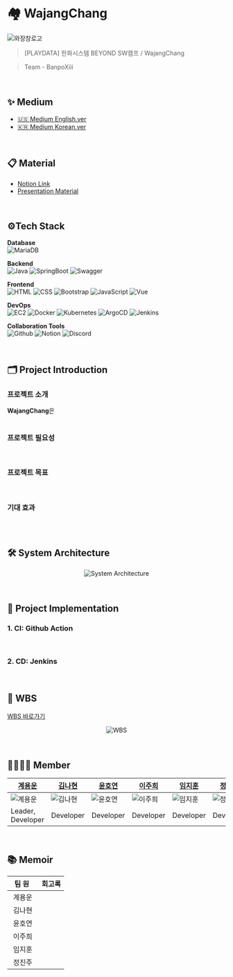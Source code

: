 # 🏘️ WajangChang
![와장창로고](https://github.com/user-attachments/assets/0f8c991e-e588-4783-bd59-97737e192f03)

> [PLAYDATA] 한화시스템 BEYOND SW캠프 / WajangChang

> Team - BanpoXiii
<br>

## ✨ Medium

- [🇺🇸 Medium English.ver]() <br>
- [🇰🇷 Medium Korean.ver]()
<br>

## 📋 Material

- [Notion Link](https://charming-hospital-33d.notion.site/WajangChang-0a23460c144f4286b2c971066f71b1ae)
- [Presentation Material]()
<br>

## ⚙Tech Stack

<p><strong> Database <br></strong>
<img alt="MariaDB" src="https://img.shields.io/badge/mariadb-003545?style=for-the-badge&logo=mariadb&logoColor=white"/>
</p>
<p><strong> Backend <br></strong>
<img alt="Java" src="https://img.shields.io/badge/Java-ED8B00?style=for-the-badge&logo=openjdk&logoColor=white"/>
<img alt="SpringBoot" src="https://img.shields.io/badge/Spring Boot-6DB33F?style=for-the-badge&logo=springboot&logoColor=FFFFFF"/>
<img alt="Swagger" src="https://img.shields.io/badge/Swagger-85EA2D?style=for-the-badge&logo=Swagger&logoColor=black"/>
</p>
<p><strong> Frontend <br></strong>
<img alt="HTML" src="https://img.shields.io/badge/html5-E34F26?style=for-the-badge&logo=html5&logoColor=white"> 
<img alt="CSS" src="https://img.shields.io/badge/css-1572B6?style=for-the-badge&logo=css3&logoColor=white"> 
<img alt="Bootstrap" src="https://img.shields.io/badge/bootstrap-7952B3?style=for-the-badge&logo=bootstrap&logoColor=white">
<img alt="JavaScript" src="https://img.shields.io/badge/javascript-F7DF1E?style=for-the-badge&logo=javascript&logoColor=black"> 
<img alt="Vue" src="https://img.shields.io/badge/vue.js-4FC08D?style=for-the-badge&logo=vue.js&logoColor=white">
</p>
<p><strong> DevOps <br></strong>
<img alt="EC2" src="https://img.shields.io/badge/Amazon%20EC2-FF9900?style=for-the-badge&logo=amazon-ec2&logoColor=white"/>
<img alt="Docker" src ="https://img.shields.io/badge/Docker-2496ED.svg?&style=for-the-badge&logo=Docker&logoColor=white"/>
<img alt="Kubernetes" src ="https://img.shields.io/badge/kubernetes-%23326ce5.svg?style=for-the-badge&logo=kubernetes&logoColor=white"/>
<img alt="ArgoCD" src="https://img.shields.io/badge/Argo-EF7B4D?style=for-the-badge&logo=Argo&logoColor=white"/>
<img alt="Jenkins" src="https://img.shields.io/badge/Jenkins-D24939?style=for-the-badge&logo=jenkins&logoColor=white"/>
</p>
<p><strong> Collaboration Tools <br></strong>
<img alt="Github" src="https://img.shields.io/badge/github-%23121011.svg?style=for-the-badge&logo=github&logoColor=white">
<img alt="Notion" src="https://img.shields.io/badge/Notion-%23000000.svg?style=for-the-badge&logo=notion&logoColor=white">
<img alt="Discord" src="https://img.shields.io/badge/Discord-%235865F2.svg?style=for-the-badge&logo=discord&logoColor=white">
</p>
<br>

## 🗂️ Project Introduction

### 프로젝트 소개

**WajangChang**은
<br><br>

### 프로젝트 필요성

<br>

### 프로젝트 목표

<br>

### 기대 효과

<br><br>

## 🛠️ System Architecture

<p align="center">
  <img alt="System Architecture" src="" />
</p>

<br>

## 💾 Project Implementation

### 1. CI: Github Action

<br>

### 2. CD: Jenkins

<br>

## 📆 WBS

[WBS 바로가기]()

<p align="center">
  <img alt="WBS" src="">
</p>
<br>

## 👨‍👩‍👧‍👦 Member

| [계용운](https://github.com/yongun2) | [김나현](https://github.com/NAHYEON0713) | [윤호연](https://github.com/hoyeon96) | [이주희](https://github.com/juhi0916) | [임지훈](https://github.com/limjihoon99) | [정진주](https://github.com/jeongjinjoo) |
| ------------------------------------ | ---------------------------------------- | ------------------------------------- | ------------------------------------- | ---------------------------------------- | ---------------------------------------- |
| ![계용운]()                          | ![김나현]()                              | ![윤호연]()                           | ![이주희]()                           | ![임지훈](h)                             | ![정진주]()                              |
| Leader, Developer                    | Developer                                | Developer                             | Developer                             | Developer                                | Developer                                |

<br>

## 📚 Memoir

| &nbsp;&nbsp;팀&nbsp;원&nbsp;&nbsp;&nbsp; | 회고록 |
| :--------------------------------------: | ------ |
|                  계용운                  | &nbsp; |
|                  김나현                  | &nbsp; |
|                  윤호연                  | &nbsp; |
|                  이주희                  | &nbsp; |
|                  임지훈                  | &nbsp; |
|                  정진주                  | &nbsp; |

<br>
